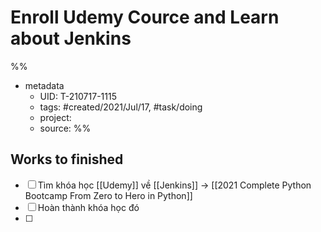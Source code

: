 # Enroll Udemy Cource and Learn about Jenkins
%%
- metadata
	- UID: T-210717-1115
	- tags: #created/2021/Jul/17, #task/doing
	- project: 
	- source: 
%%

## Works to finished
- [ ] Tìm khóa học [[Udemy]]  về [[Jenkins]] -> [[2021 Complete Python Bootcamp From Zero to Hero in Python]]
- [ ] Hoàn thành khóa học đó
- [ ] 

